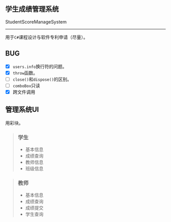 ## 学生成绩管理系统
StudentScoreManageSystem

---

用于`C#`课程设计与软件专利申请（尽量）。

## BUG

- [x] `users.info`换行符的问题。
- [x] `throw`函数。
- [ ] `close()`和`dispose()`的区别。
- [ ] `comboBox`只读
- [x] 跨文件调用

## 管理系统UI

用彩块。

> ### 学生
>
> - 基本信息
> - 成绩查询
> - 教师信息
> - 班级信息

> ### 教师
>
> + 基本信息
> + 成绩查询
> + 成绩提交
> + 学生查询

